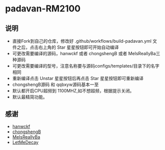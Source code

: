 # padavan-RM2100
## 说明

- 直接Fork到自己的仓库，修改好 .github/workflows/build-padavan.yml 文件之后，点击右上角的 Star 星星按钮即可开始自动编译
- 可更改需要编译的源码，hanwckf 或者 chongshengB 或者 MeIsReallyBa三种源码
- 可更改需要编译的型号，注意名称要与源码configs/templates/目录下的名字相同
- 重新编译点击 Unstar 星星按钮后再点击 Star 星星按钮即可重新编译
- chongshengB源码 和 qqbxyw源码基本一至
- 默认都开启CPU超频到 1100MHZ,如不想超频，根据提示关闭。
- 默认最精简功能。

## 感谢

- [hanwckf](https://github.com/hanwckf/rt-n56u)
- [chongshengB](https://github.com/chongshengB/rt-n56u)
- [MeIsReallyBa](https://github.com/MeIsReallyBa/padavan-4.4)
- [LetMeDecay](https://github.com/LetMeDecay/Padavan-build)
